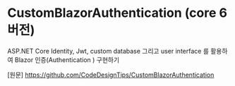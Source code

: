 # CustomBlazorAuthentication (core 6 버전)
ASP.NET Core Identity, Jwt, custom database 그리고 user interface 를 활용하여 Blazor 인증(Authentication ) 구현하기

[원문]
https://github.com/CodeDesignTips/CustomBlazorAuthentication
